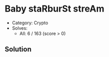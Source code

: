 # Baby staRburSt streAm

- Category: Crypto
- Solves: 
  - All: 6 / 163 (score > 0)

## Solution

<!-- https://ching367436.github.io/tscctf-2024-write-up/#Baby-staRburSt-streAm -->

